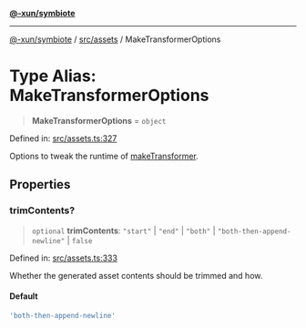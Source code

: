 [**@-xun/symbiote**](../../../README.md)

***

[@-xun/symbiote](../../../README.md) / [src/assets](../README.md) / MakeTransformerOptions

# Type Alias: MakeTransformerOptions

> **MakeTransformerOptions** = `object`

Defined in: [src/assets.ts:327](https://github.com/Xunnamius/symbiote/blob/98da9097288b635bb2e9adaa0711ed948dd02274/src/assets.ts#L327)

Options to tweak the runtime of [makeTransformer](../functions/makeTransformer.md).

## Properties

### trimContents?

> `optional` **trimContents**: `"start"` \| `"end"` \| `"both"` \| `"both-then-append-newline"` \| `false`

Defined in: [src/assets.ts:333](https://github.com/Xunnamius/symbiote/blob/98da9097288b635bb2e9adaa0711ed948dd02274/src/assets.ts#L333)

Whether the generated asset contents should be trimmed and how.

#### Default

```ts
'both-then-append-newline'
```

